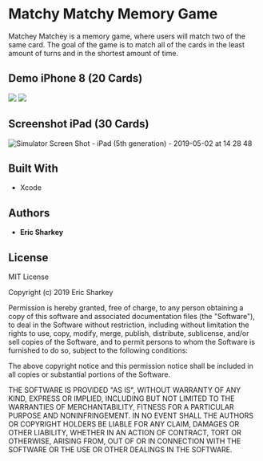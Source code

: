 # Matchy Matchy Memory Game

Matchey Matchey is a memory game, where users will match two of the same card. The goal of the game is to match all of the cards in the least amount of turns and in the shortest amount of time.

## Demo iPhone 8 (20 Cards) ##
![](Gifs/GamePlay.gif)
![](Gifs/Leaderboard.gif)

## Screenshot iPad (30 Cards) ##
![Simulator Screen Shot - iPad (5th generation) - 2019-05-02 at 14 28 48](https://user-images.githubusercontent.com/40548365/57104692-077f0e80-6cf7-11e9-9b7a-bef1585e15a5.png)

## Built With

* Xcode

## Authors

* **Eric Sharkey**

## License

MIT License

Copyright (c) 2019 Eric Sharkey

Permission is hereby granted, free of charge, to any person obtaining a copy of this software and associated documentation files (the "Software"), to deal in the Software without restriction, including without limitation the rights to use, copy, modify, merge, publish, distribute, sublicense, and/or sell copies of the Software, and to permit persons to whom the Software is furnished to do so, subject to the following conditions:

The above copyright notice and this permission notice shall be included in all copies or substantial portions of the Software.

THE SOFTWARE IS PROVIDED "AS IS", WITHOUT WARRANTY OF ANY KIND, EXPRESS OR IMPLIED, INCLUDING BUT NOT LIMITED TO THE WARRANTIES OF MERCHANTABILITY, FITNESS FOR A PARTICULAR PURPOSE AND NONINFRINGEMENT. IN NO EVENT SHALL THE AUTHORS OR COPYRIGHT HOLDERS BE LIABLE FOR ANY CLAIM, DAMAGES OR OTHER LIABILITY, WHETHER IN AN ACTION OF CONTRACT, TORT OR OTHERWISE, ARISING FROM, OUT OF OR IN CONNECTION WITH THE SOFTWARE OR THE USE OR OTHER DEALINGS IN THE SOFTWARE.
